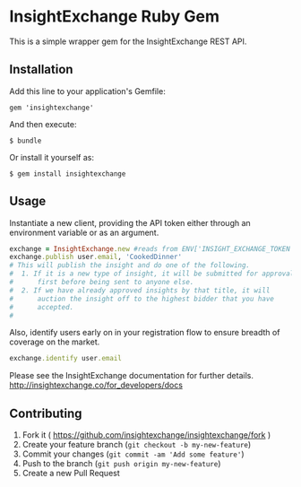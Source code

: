 # InsightExchange Ruby Gem

This is a simple wrapper gem for the InsightExchange REST API.

## Installation

Add this line to your application's Gemfile:

    gem 'insightexchange'

And then execute:

    $ bundle

Or install it yourself as:

    $ gem install insightexchange

## Usage

Instantiate a new client, providing the API token either through an environment variable or as an argument.

```ruby
exchange = InsightExchange.new #reads from ENV['INSIGHT_EXCHANGE_TOKEN']
exchange.publish user.email, 'CookedDinner'
# This will publish the insight and do one of the following.
#  1. If it is a new type of insight, it will be submitted for approval
#      first before being sent to anyone else.
#  2. If we have already approved insights by that title, it will
#      auction the insight off to the highest bidder that you have
#      accepted.
#  
```

Also, identify users early on in your registration flow to ensure breadth of coverage on the market.

```ruby
exchange.identify user.email
```

Please see the InsightExchange documentation for further details.
http://insightexchange.co/for_developers/docs

## Contributing

1. Fork it ( https://github.com/insightexchange/insightexchange/fork )
2. Create your feature branch (`git checkout -b my-new-feature`)
3. Commit your changes (`git commit -am 'Add some feature'`)
4. Push to the branch (`git push origin my-new-feature`)
5. Create a new Pull Request
